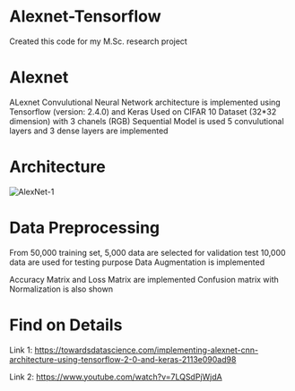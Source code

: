 # Alexnet-Tensorflow
Created this code for my M.Sc. research project

# Alexnet
ALexnet Convulutional Neural Network architecture is implemented using Tensorflow (version: 2.4.0) and Keras 
Used on CIFAR 10 Dataset (32*32 dimension) with 3 chanels (RGB)
Sequential Model is used
5 convulutional layers and 3 dense layers are implemented

# Architecture
![AlexNet-1](https://user-images.githubusercontent.com/61561356/105619544-e1b36a80-5df3-11eb-92ce-bf859e2e95de.png)

   # Data Preprocessing
   From 50,000 training set, 5,000 data are selected for validation test
   10,000 data are used for testing purpose
   Data Augmentation is implemented
   
 Accuracy Matrix and Loss Matrix are implemented
 Confusion matrix with Normalization is also shown 

# Find on Details
Link 1: https://towardsdatascience.com/implementing-alexnet-cnn-architecture-using-tensorflow-2-0-and-keras-2113e090ad98

Link 2: https://www.youtube.com/watch?v=7LQSdPjWjdA
